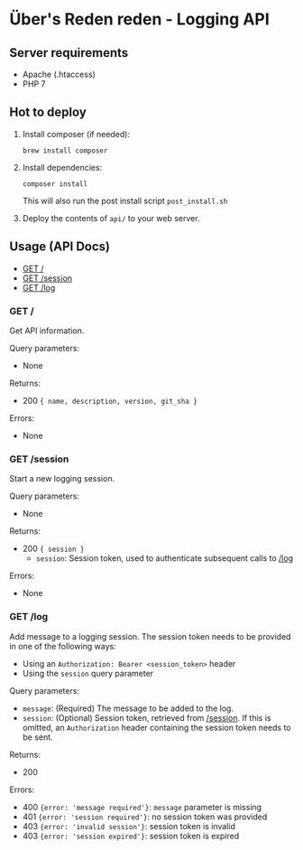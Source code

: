 # Über's Reden reden - Logging API


## Server requirements

* Apache (.htaccess)
* PHP 7


## Hot to deploy

1. Install composer (if needed):

    ```
    brew install composer
    ```
    
2. Install dependencies:

    ```
    composer install
    ```
    
    This will also run the post install script 
    `post_install.sh`
    
3. Deploy the contents of `api/` to your web server.


## Usage (API Docs)

* [GET /](#get-)
* [GET /session](#get-session)
* [GET /log](#get-log)


### **GET /**
Get API information.

Query parameters:
* None

Returns:
* 200 `{ name, description, version, git_sha }`

Errors:
* None


### **GET /session**
Start a new logging session.

Query parameters:
* None

Returns:
* 200 `{ session }`
    * `session`: Session token, used to authenticate subsequent calls to [/log](#get-log)

Errors:
* None


### **GET /log**
Add message to a logging session. The session token needs to be provided in one of the following ways:
* Using an `Authorization: Bearer <session_token>` header
* Using the `session` query parameter

Query parameters:
* `message`: (Required) The message to be added to the log.
* `session`: (Optional) Session token, retrieved from [/session](#get-session). If this is omitted, an `Authorization` header containing the session token needs to be sent.

Returns:
* 200

Errors:
* 400 `{error: 'message required'}`: `message` parameter is missing
* 401 `{error: 'session required'}`: no session token was provided
* 403 `{error: 'invalid session'}`: session token is invalid 
* 403 `{error: 'session expired'}`: session token is expired
